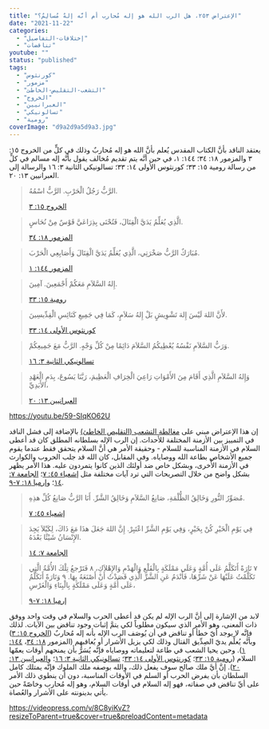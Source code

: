 ```yaml
---
title: "الإعتراض ٢٥٣، هل الرب الله هو إله مُحارب أم أنَّه إلهٌ مُسالِمٌ؟"
date: "2021-11-22"
categories: 
  - "إختلافات-التفاصيل"
  - "تناقضات"
youtube: ""
status: "published"
tags: 
  - "كورنثوس"
  - "مزمور"
  - "التشعب-التقليص-الخاطئ"
  - "الخروج"
  - "العبرانيين"
  - "تسالونيكي"
  - "رومية"
coverImage: "d9a2d9a5d9a3.jpg"
---
```


يعتقد الناقد بأنَّ الكتاب المقدس يُعلم بأنَّ الله هو إله مُحاربٌ وذلك في كلٍّ من الخروج ١٥: ٣ والمزمور ١٨: ٣٤؛ ١٤٤: ١، في حين أنَّه يتم تقديم مُخالف يقول بأنَّه إله مسالم في كلٍّ من رسالة رومية ١٥: ٣٣؛ كورنثوس الأولى ١٤: ٣٣؛ تسالونيكي الثانية ٣: ١٦ والرسالة إلى العبرانيين ١٣: ٢٠.

> الرَّبُّ رَجُلُ الْحَرْبِ. الرَّبُّ اسْمُهُ.  
> 
> [الخروج ١٥: ٣](https://my.bible.com/bible/101/EXO.15.3)

> الَّذِي يُعَلِّمُ يَدَيَّ الْقِتَالَ، فَتُحْنَى بِذِرَاعَيَّ قَوْسٌ مِنْ نُحَاسٍ.  
> 
> [المزمور ١٨: ٣٤](https://my.bible.com/bible/101/PSA.18.34)

> مُبَارَكٌ الرَّبُّ صَخْرَتِي، الَّذِي يُعَلِّمُ يَدَيَّ الْقِتَالَ وَأَصَابِعِي الْحَرْبَ.
> 
> [المزمور ١٤٤: ١](https://my.bible.com/bible/101/PSA.144.1)

> إِلهُ السَّلاَمِ مَعَكُمْ أَجْمَعِينَ. آمِينَ.
> 
> [رومية ١٥: ٣٣](https://my.bible.com/bible/101/ROM.15.33)

> لأَنَّ اللهَ لَيْسَ إِلهَ تَشْوِيشٍ بَلْ إِلهُ سَلاَمٍ، كَمَا فِي جَمِيعِ كَنَائِسِ الْقِدِّيسِينَ.
> 
> [كورنثوس الأولى ١٤: ٣٣](https://my.bible.com/bible/101/1CO.14.33)

> وَرَبُّ السَّلاَمِ نَفْسُهُ يُعْطِيكُمُ السَّلاَمَ دَائِمًا مِنْ كُلِّ وَجْهٍ. الرَّبُّ مَعَ جَمِيعِكُمْ.
> 
> [تسالونيكي الثانية ٣: ١٦](https://my.bible.com/bible/101/2TH.3.16)

> وَإِلهُ السَّلاَمِ الَّذِي أَقَامَ مِنَ الأَمْوَاتِ رَاعِيَ الْخِرَافِ الْعَظِيمَ، رَبَّنَا يَسُوعَ، بِدَمِ الْعَهْدِ الأَبَدِيِّ،
> 
> [العبرانيين ١٣: ٢٠](https://my.bible.com/bible/101/HEB.13.20)

https://youtu.be/59-SIqKO62U

إن هذا الإعتراض مبني على [مغالطة التشعب (التقليص الخاطئ)](https://reasonofhope.com/2019/07/25/bifurcation/) بالإضافة إلى فشل الناقد في التمييز بين الأزمنة المختلفة للأحداث. إن الرب الإله بسلطانه المطلق كان قد أعطى السلام في الأزمنة المناسبة للسلام - وحقيقة الأمر هي أنَّ السلام يتحقق فقط عندما يقوم جميع الأشخاص بطاعة الله ووصاياه. وفي المقابل، كان الله قد جلب الحروب والكوارث في الأزمنة الأُخرى، وبشكل خاص ضد أولئك الذين كانوا يتمردون عليه. هذا الأمر يظهر بشكل واضح من خلال التصريحات التي ترد آيات مختلفة مثل [إشعياء ٤٥: ٧](https://my.bible.com/bible/101/ISA.45.7)؛ [الجامعة ٧: ١٤](https://my.bible.com/bible/101/ECC.7.14)؛ و[إرميا ١٨: ٧-٩](https://my.bible.com/bible/101/JER.18.7-9).

> مُصَوِّرُ النُّورِ وَخَالِقُ الظُّلْمَةِ، صَانِعُ السَّلاَمِ وَخَالِقُ الشَّرِّ. أَنَا الرَّبُّ صَانِعُ كُلِّ هذِهِ.
> 
> [إشعياء ٤٥: ٧](https://my.bible.com/bible/101/ISA.45.7)

> فِي يَوْمِ الْخَيْرِ كُنْ بِخَيْرٍ، وَفِي يَوْمِ الشَّرِّ اعْتَبِرْ. إِنَّ اللهَ جَعَلَ هذَا مَعَ ذَاكَ، لِكَيْلاَ يَجِدَ الإِنْسَانُ شَيْئًا بَعْدَهُ.
> 
> [الجامعة ٧: ١٤](https://my.bible.com/bible/101/ECC.7.14)

> ٧ تَارَةً أَتَكَلَّمُ عَلَى أُمَّةٍ وَعَلَى مَمْلَكَةٍ بِالْقَلْعِ وَالْهَدْمِ وَالإِهْلاَكِ، ٨ فَتَرْجعُ تِلْكَ الأُمَّةُ الَّتِي تَكَلَّمْتُ عَلَيْهَا عَنْ شَرِّهَا، فَأَنْدَمُ عَنِ الشَّرِّ الَّذِي قَصَدْتُ أَنْ أَصْنَعَهُ بِهَا. ٩ وَتَارَةً أَتَكَلَّمُ عَلَى أُمَّةٍ وَعَلَى مَمْلَكَةٍ بِالْبِنَاءِ وَالْغَرْسِ،
> 
> [إرميا ١٨: ٧-٩](https://my.bible.com/bible/101/JER.18.7-9)

لابد من الإشارة إلى أنَّ الرب الإله لم يكن قد أعطى الحرب والسلام في وقت واحد ووفق ذات المعنى، وهو الأمر الذي سيكون مطلوباً لكي يتمَّ إثبات وجود تناقض بين الآيات. لذلك فإنَّه لا يوجد أيّ خطأ أو تناقض في أن يُوصَف الرب الإله بأنه إله مُحاربٌ ([الخروج ١٥: ٣](https://my.bible.com/bible/101/EXO.15.3)) وبأنَّه يُعلِّم يديّ الصِدِّيق القتال وذلك لكي يزيل الأشرار أو يُعاقبهم (المزمور [١٨: ٣٤](https://my.bible.com/bible/101/PSA.34.18)، [١٤٤: ١](https://my.bible.com/bible/101/PSA.144.1)). وحين يحيا الشعب في طاعة لتعليماته ووصاياه فإنَّه يُسَرُّ بأن يمنحهم أوقات يعمّها السلام ([رومية ١٥: ٣٣](https://my.bible.com/bible/101/ROM.15.33)؛ [كورنثوس الأولى ١٤: ٣٣](https://my.bible.com/bible/101/1CO.14.33)؛ [تسالونيكي الثانية ٣: ١٦](https://my.bible.com/bible/101/2TH.3.16)؛ و[العبرانيين ١٣: ٢٠](https://my.bible.com/bible/101/HEB.13.20)). إنَّ أيَّ ملك صالح سوف يفعل ذلك، والله بوصفه ملك الملوك فإنَّه يمتلك كامل السلطان بأن يفرض الحرب أو السلم في الأوقات المناسبة، دون أن ينطوي ذلك الأمر على أيِّ تناقض في صفاته، فهو إله السلام في أوقات السلام، وهو إله مُحارب وخاصّةً حين يأتي بدينونته على الأشرار والعُصاة.

https://videopress.com/v/8C8yiKvZ?resizeToParent=true&cover=true&preloadContent=metadata
